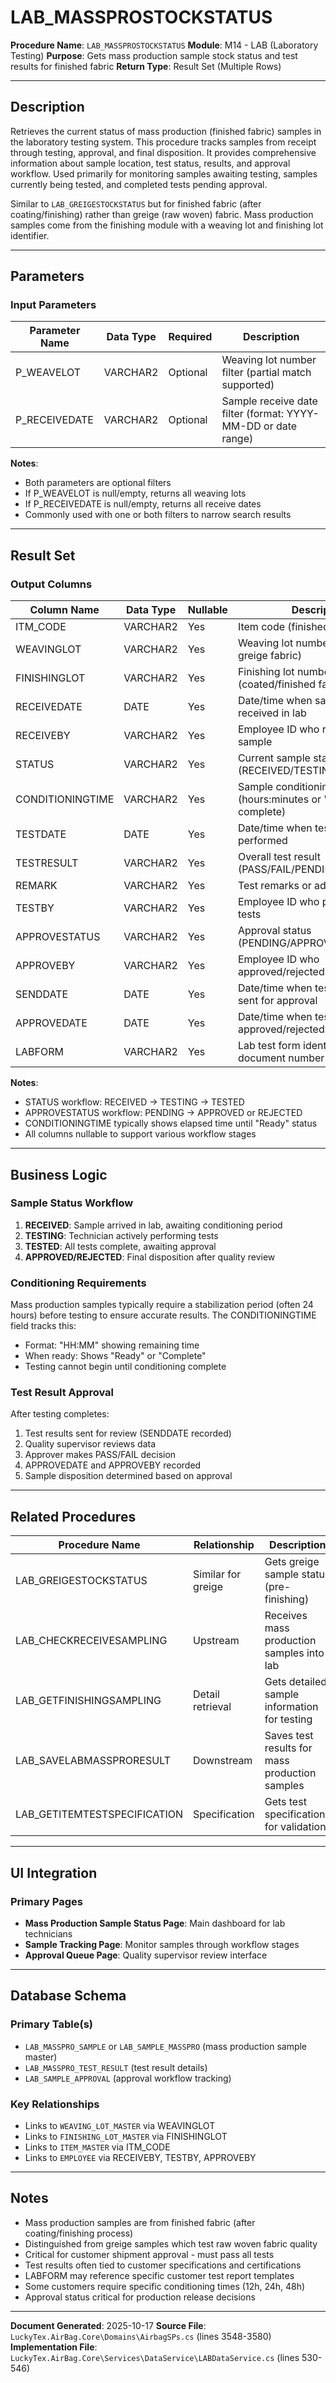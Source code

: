 # LAB_MASSPROSTOCKSTATUS

**Procedure Name**: `LAB_MASSPROSTOCKSTATUS`
**Module**: M14 - LAB (Laboratory Testing)
**Purpose**: Gets mass production sample stock status and test results for finished fabric
**Return Type**: Result Set (Multiple Rows)

---

## Description

Retrieves the current status of mass production (finished fabric) samples in the laboratory testing system. This procedure tracks samples from receipt through testing, approval, and final disposition. It provides comprehensive information about sample location, test status, results, and approval workflow. Used primarily for monitoring samples awaiting testing, samples currently being tested, and completed tests pending approval.

Similar to `LAB_GREIGESTOCKSTATUS` but for finished fabric (after coating/finishing) rather than greige (raw woven) fabric. Mass production samples come from the finishing module with a weaving lot and finishing lot identifier.

---

## Parameters

### Input Parameters

| Parameter Name | Data Type | Required | Description |
|---------------|-----------|----------|-------------|
| P_WEAVELOT | VARCHAR2 | Optional | Weaving lot number filter (partial match supported) |
| P_RECEIVEDATE | VARCHAR2 | Optional | Sample receive date filter (format: YYYY-MM-DD or date range) |

**Notes**:
- Both parameters are optional filters
- If P_WEAVELOT is null/empty, returns all weaving lots
- If P_RECEIVEDATE is null/empty, returns all receive dates
- Commonly used with one or both filters to narrow search results

---

## Result Set

### Output Columns

| Column Name | Data Type | Nullable | Description |
|------------|-----------|----------|-------------|
| ITM_CODE | VARCHAR2 | Yes | Item code (finished product code) |
| WEAVINGLOT | VARCHAR2 | Yes | Weaving lot number (source greige fabric) |
| FINISHINGLOT | VARCHAR2 | Yes | Finishing lot number (coated/finished fabric) |
| RECEIVEDATE | DATE | Yes | Date/time when sample was received in lab |
| RECEIVEBY | VARCHAR2 | Yes | Employee ID who received the sample |
| STATUS | VARCHAR2 | Yes | Current sample status (RECEIVED/TESTING/TESTED) |
| CONDITIONINGTIME | VARCHAR2 | Yes | Sample conditioning time (hours:minutes or "Ready" when complete) |
| TESTDATE | DATE | Yes | Date/time when testing was performed |
| TESTRESULT | VARCHAR2 | Yes | Overall test result (PASS/FAIL/PENDING) |
| REMARK | VARCHAR2 | Yes | Test remarks or additional notes |
| TESTBY | VARCHAR2 | Yes | Employee ID who performed the tests |
| APPROVESTATUS | VARCHAR2 | Yes | Approval status (PENDING/APPROVED/REJECTED) |
| APPROVEBY | VARCHAR2 | Yes | Employee ID who approved/rejected the test |
| SENDDATE | DATE | Yes | Date/time when test results were sent for approval |
| APPROVEDATE | DATE | Yes | Date/time when test was approved/rejected |
| LABFORM | VARCHAR2 | Yes | Lab test form identifier or document number |

**Notes**:
- STATUS workflow: RECEIVED → TESTING → TESTED
- APPROVESTATUS workflow: PENDING → APPROVED or REJECTED
- CONDITIONINGTIME typically shows elapsed time until "Ready" status
- All columns nullable to support various workflow stages

---

## Business Logic

### Sample Status Workflow

1. **RECEIVED**: Sample arrived in lab, awaiting conditioning period
2. **TESTING**: Technician actively performing tests
3. **TESTED**: All tests complete, awaiting approval
4. **APPROVED/REJECTED**: Final disposition after quality review

### Conditioning Requirements

Mass production samples typically require a stabilization period (often 24 hours) before testing to ensure accurate results. The CONDITIONINGTIME field tracks this:
- Format: "HH:MM" showing remaining time
- When ready: Shows "Ready" or "Complete"
- Testing cannot begin until conditioning complete

### Test Result Approval

After testing completes:
1. Test results sent for review (SENDDATE recorded)
2. Quality supervisor reviews data
3. Approver makes PASS/FAIL decision
4. APPROVEDATE and APPROVEBY recorded
5. Sample disposition determined based on approval

---
## Related Procedures

| Procedure Name | Relationship | Description |
|---------------|--------------|-------------|
| LAB_GREIGESTOCKSTATUS | Similar for greige | Gets greige sample status (pre-finishing) |
| LAB_CHECKRECEIVESAMPLING | Upstream | Receives mass production samples into lab |
| LAB_GETFINISHINGSAMPLING | Detail retrieval | Gets detailed sample information for testing |
| LAB_SAVELABMASSPRORESULT | Downstream | Saves test results for mass production samples |
| LAB_GETITEMTESTSPECIFICATION | Specification | Gets test specifications for validation |

---

## UI Integration

### Primary Pages

- **Mass Production Sample Status Page**: Main dashboard for lab technicians
- **Sample Tracking Page**: Monitor samples through workflow stages
- **Approval Queue Page**: Quality supervisor review interface

---

## Database Schema

### Primary Table(s)
- `LAB_MASSPRO_SAMPLE` or `LAB_SAMPLE_MASSPRO` (mass production sample master)
- `LAB_MASSPRO_TEST_RESULT` (test result details)
- `LAB_SAMPLE_APPROVAL` (approval workflow tracking)

### Key Relationships
- Links to `WEAVING_LOT_MASTER` via WEAVINGLOT
- Links to `FINISHING_LOT_MASTER` via FINISHINGLOT
- Links to `ITEM_MASTER` via ITM_CODE
- Links to `EMPLOYEE` via RECEIVEBY, TESTBY, APPROVEBY

---

## Notes

- Mass production samples are from finished fabric (after coating/finishing process)
- Distinguished from greige samples which test raw woven fabric quality
- Critical for customer shipment approval - must pass all tests
- Test results often tied to customer specifications and certifications
- LABFORM may reference specific customer test report templates
- Some customers require specific conditioning times (12h, 24h, 48h)
- Approval status critical for production release decisions

---

**Document Generated**: 2025-10-17
**Source File**: `LuckyTex.AirBag.Core\Domains\AirbagSPs.cs` (lines 3548-3580)
**Implementation File**: `LuckyTex.AirBag.Core\Services\DataService\LABDataService.cs` (lines 530-546)
